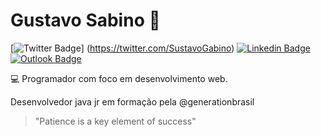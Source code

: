 # Gustavo Sabino 👋 

[![Twitter Badge](https://img.shields.io/badge/-@SustavoGabino-1DA1F2?style=flat-square&labelColor=1DA1F2cc&logo=twitter&logoColor=white&link=https://twitter.com/SustavoGabino)] (https://twitter.com/SustavoGabino)
[![Linkedin Badge](https://img.shields.io/badge/-Gustavo%20Sabino-0A66C2?style=flat-square&logo=Linkedin&logoColor=white&link=https://www.linkedin.com/in/diego-schell-fernandes/)](https://www.linkedin.com/in/gustavo-sabino-21b75a96/) 
[![Outlook Badge](https://img.shields.io/badge/-gu.sabino@hotmail.com-0078D4?style=flat-square&logo=Microsoft-Outlook&logoColor=white&link=mailto:gu.sabino@hotmail.com)](mailto:gu.sabino@hotmail.com)

:computer: Programador com foco em desenvolvimento web.

Desenvolvedor java jr em formação pela @generationbrasil

> "Patience is a key element of success"


